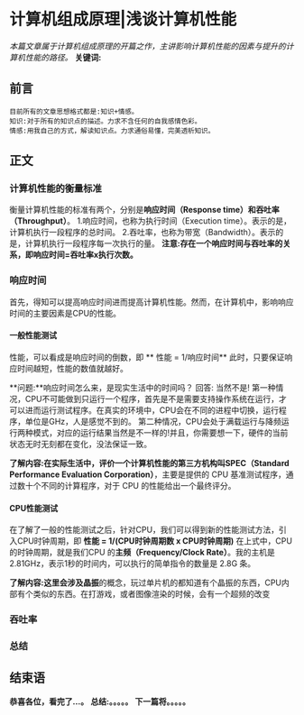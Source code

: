 # 计算机组成原理|浅谈计算机性能
*本篇文章属于计算机组成原理的开篇之作，主讲影响计算机性能的因素与提升的计算机性能的路径。*
**关键词:**

## 前言
    目前所有的文章思想格式都是:知识+情感。
    知识:对于所有的知识点的描述。力求不含任何的自我感情色彩。
    情感:用我自己的方式，解读知识点。力求通俗易懂，完美透析知识。

## 正文

### 计算机性能的衡量标准
衡量计算机性能的标准有两个，分别是**响应时间（Response time）**和**吞吐率（Throughput）**。
1.响应时间，也称为执行时间（Execution time）。表示的是，计算机执行一段程序的总时间。
2.吞吐率，也称为带宽（Bandwidth）。表示的是，计算机执行一段程序每一次执行的量。
**注意:**存在一个响应时间与吞吐率的关系，即**响应时间=吞吐率x执行次数。**


### 响应时间
首先，得知可以提高响应时间进而提高计算机性能。然而，在计算机中，影响响应时间的主要因素是CPU的性能。
#### 一般性能测试
性能，可以看成是响应时间的倒数，即
**    性能 = 1/响应时间**
此时，只要保证响应时间越短，性能的数值就越好。

**问题:**响应时间怎么来，是现实生活中的时间吗？
回答: 当然不是!
第一种情况，CPU不可能做到只运行一个程序，首先是不是需要支持操作系统在运行，才可以进而运行测试程序。在真实的环境中，CPU会在不同的进程中切换，运行程序，单位是GHz，人是感觉不到的。
第二种情况，CPU会处于满载运行与降频运行两种模式，对应的运行结果当然是不一样的!并且，你需要想一下，硬件的当前状态无时无刻都在变化，没法保证一致。

**了解内容:**在实际生活中，评价一个计算机性能的第三方机构叫**SPEC（Standard Performance Evaluation Corporation）**，主要是提供的 CPU 基准测试程序，通过数十个不同的计算程序，对于 CPU 的性能给出一个最终评分。

#### CPU性能测试
在了解了一般的性能测试之后，针对CPU，我们可以得到新的性能测试方法，引入CPU时钟周期，即
**性能 = 1/(CPU时钟周期数 x CPU时钟周期)**
在上式中，CPU的时钟周期，就是我们CPU 的**主频（Frequency/Clock Rate）**。我的主机是2.81GHz，表示1秒的时间内，可以执行的简单指令的数量是 2.8G 条。

**了解内容:**这里会涉及**晶振**的概念，玩过单片机的都知道有个晶振的东西，CPU内部有个类似的东西。在打游戏，或者图像渲染的时候，会有一个超频的改变



### 吞吐率


### 总结


## 结束语
 **恭喜各位，看完了...。**
**总结:。。。。。**
**下一篇将。。。。。**








